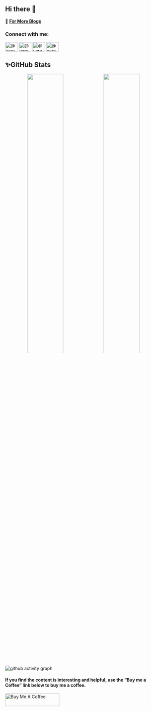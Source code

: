## Hi there 👋

<!--
**gvaresh/gvaresh** is a ✨ _special_ ✨ repository because its `README.md` (this file) appears on your GitHub profile.

Here are some ideas to get you started:
<h1 align="center">Hi 👋, I'm varesh Gangham</h1>
<h3 align="center">Professional Ruby On Rails Developer</h3>
<h4 align="center">Software Engineer 💻 Passionate about continuous growth and development.</h4>

<p align="left"> <img src="https://komarev.com/ghpvc/?username=gvaresh&label=Profile%20views&color=0e75b6&style=flat" alt="gvaresh" /> </p>

- 🌱 I’m currently learning React JS and AWS Cloud

- 👨‍💻 All of my projects are available at [https://github.com/gvaresh](https://github.com/gvaresh)

- 📝 I  write articles on https://www.linkedin.com/in/varesh-gandham-7b63721b https://stackoverflow.com/users/11946521/varesh-gandham  https://medium.com/@gandhamvaresh

- 📫 How to reach me **g.varesh@gmail.com**

<p><img align="left" src="https://img.shields.io/badge/ruby-%23CC342D.svg?style=for-the-badge&logo=ruby&logoColor=white" alt="Ruby" /></p>

<p><img align="left" src="https://img.shields.io/badge/rails-%23CC0000.svg?style=for-the-badge&logo=ruby-on-rails&logoColor=white" alt="Rails" /></p>

<p><img align="left" src="https://img.shields.io/badge/AWS-%23FF9900.svg?style=for-the-badge&logo=amazon-aws&logoColor=white" alt="AWS" /></p>

<p><img src="https://img.shields.io/badge/postgres-%23316192.svg?style=for-the-badge&logo=postgresql&logoColor=white" alt="Postgres" /></p>

## 📚 Blogs Post
<!-- BLOG-POST-LIST:START 
- [YouTube AdBlocker Extension: Ultimate Solution to Blocking Ads on Chrome, Microsoft Edge, Firefox](https://medium.com/@kanani-nirav/youtube-adblocker-extension-ultimate-solution-to-blocking-ads-on-chrome-microsoft-edge-firefox-6ab5567a9a93?source=rss-9ad7dce5400b------2)
- [Top 6 Most Popular API Architecture Styles You Need to Know &lpar;with Pros, Cons, and Use Cases&rpar;](https://blog.devgenius.io/top-6-most-popular-api-architecture-styles-you-need-to-know-with-pros-cons-and-use-cases-be6f7991df24?source=rss-9ad7dce5400b------2)
- [The Ultimate Markdown Cheat Sheet: A Blogger’s Best Friend](https://medium.com/@kanani-nirav/the-ultimate-markdown-cheat-sheet-a-bloggers-best-friend-e8d0c2594dcc?source=rss-9ad7dce5400b------2)
- [Monorepo vs Microrepo: How to Choose the Best Repository Structure for Your Code](https://blog.devgenius.io/monorepo-vs-microrepo-how-to-choose-the-best-repository-structure-for-your-code-6a85ff14390?source=rss-9ad7dce5400b------2)
- [GitLab Dev Deletes Entire Production Database](https://medium.com/@kanani-nirav/gitlab-dev-deletes-entire-production-database-719756f4a2ce?source=rss-9ad7dce5400b------2)
- [ChatGPT Prompts: A Guide for Developers ‍](https://medium.com/@kanani-nirav/chatgpt-prompts-a-guide-for-developers-367178e83573?source=rss-9ad7dce5400b------2)
- [Secret To Optimizing SQL Queries — Understand The SQL Execution Order](https://blog.devgenius.io/secret-to-optimizing-sql-queries-understand-the-sql-execution-order-afda6788e537?source=rss-9ad7dce5400b------2)
- [Git Cheat Sheet: Essential Commands for Effective Code Management](https://blog.devgenius.io/git-cheat-sheet-essential-commands-for-effective-code-management-82ce06f3e70b?source=rss-9ad7dce5400b------2)
- [How to Monitor and Alert Docker Container Status on EC2 for High Availability](https://medium.com/cloud-native-daily/how-to-monitor-and-alert-docker-container-status-on-ec2-for-high-availability-475b0b65e04?source=rss-9ad7dce5400b------2)
- [The Five Lines of Code Principle: Why Less is More in Programming](https://medium.com/@kanani-nirav/the-five-lines-of-code-principle-why-less-is-more-in-programming-12ff4446205?source=rss-9ad7dce5400b------2)
 -->
🔗 **[For More Blogs](https://medium.com/@kanani-nirav)**

<h3 align="left">Connect with me:</h3>
<p align="left">
<a href="https://https://medium.com/@gandhamvaresh" target="blank"><img align="center" src="./icons/medium.svg" alt="@vareshg" height="30" width="40" /></a>
<a href="https://dev.to/gandhamvaresh" target="blank"><img align="center" src="./icons/devto.svg" alt="@vareshg" height="30" width="40" /></a>
<a href="https://www.linkedin.com/in/varesh-gandham-7b63721b" target="blank"><img align="center" src="./icons/linked-in-alt.svg" alt="@vareshg" height="30" width="40" /></a>
<a href="https://stackoverflow.com/users/11946521/varesh-gandham" target="blank"><img align="center" src="./icons/stack-overflow.svg" alt="@vareshg"  height="30" width="40" /></a>
</p>

## ✨GitHub Stats

<div align="center">
  <img width="48%" src="https://github-readme-stats.vercel.app/api?username=gvaresh&show_icons=true&theme=tokyonight" />
  <img width="48%" src="https://github-readme-streak-stats.herokuapp.com/?user=gvaresh&theme=tokyonight" />
</div>

<br/>

![github activity graph](https://github-readme-activity-graph.vercel.app/graph?username=gvaresh&theme=nord)

#### If you find the content is interesting and helpful, use the “Buy me a Coffee” link below to buy me a coffee.
<a href="https://www.buymeacoffee.com/gvaresh" target="_blank"><img src="https://cdn.buymeacoffee.com/buttons/default-orange.png" alt="Buy Me A Coffee" height="41" width="174"></a>
